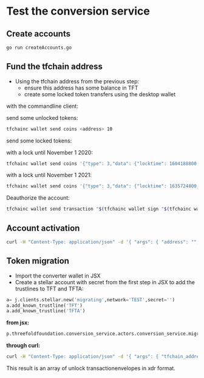 # Test the conversion service

## Create accounts

```sh
go run createAccounts.go
```

## Fund the tfchain address

- Using the tfchain address from the previous step:
  - ensure this address has some balance in TFT
  - create some locked token transfers using the desktop wallet

with the commandline client:

send some unlocked tokens:

```sh
tfchainc wallet send coins <address> 10
```

send some locked tokens:

with a lock until November 1 2020:

```sh
tfchainc wallet send coins '{"type": 3,"data": {"locktime": 1604188800,"condition": {"type":1,"data":{ "unlockhash":"<address>"}}}}' 11
```

with a lock until November 1 2021:

```sh
tfchainc wallet send coins '{"type": 3,"data": {"locktime": 1635724800,"condition": {"type":1,"data":{ "unlockhash":"<address>"}}}}' 12
```

Deauthorize the account:

```sh
tfchainc wallet send transaction "$(tfchainc wallet sign "$(tfchainc wallet authcoin authaddresses --deauth <address>)")"
```

## Account activation

```sh
curl -H "Content-Type: application/json" -d '{ "args": { "address": "","tfchain_address":""   }}' "http://localhost:7000/threefoldfoundation/conversion_service/activate_account"
```

## Token migration

- Import the converter wallet in JSX
- Create a stellar account with secret from the first step in JSX to add the trustlines to TFT and TFTA:

```python
a= j.clients.stellar.new('migrating',network='TEST',secret='')
a.add_known_trustline('TFT')
a.add_known_trustline('TFTA')
```

**from jsx:**

```python
p.threefoldfoundation.conversion_service.actors.conversion_service.migrate_tokens(stellar_address=stellarclient.address, tfchain_address="<tfchainaddress>")
```

**through curl:**

```sh
curl -H "Content-Type: application/json" -d '{ "args": { "tfchain_address": "", "stellar_address": "" }}' "http://localhost:7000/threefoldfoundation/conversion_service/migrate_tokens"
```

This result is an array of unlock transactionenvelopes in xdr format.
